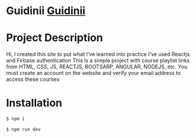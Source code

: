 # Guidinii [Guidinii](https://guidinii.web.app/)


# Project Description

Hi, I created this site to put what I've learned into practice
I've used Reactjs and Firbase authentication
This is a simple project with course playlist links from HTML, CSS, JS, REACTJS, BOOTSARP, ANGULAR, NODEJS, etc.
You must create an account on the website and verify your email address to access these courses


# Installation

```bash
$ npm i
```

```bash
$ npm run dev
```
